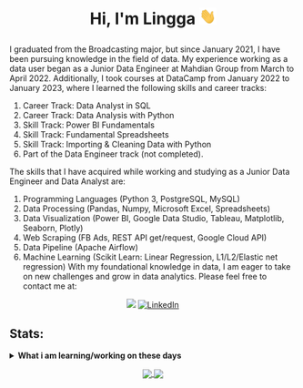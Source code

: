 # <p align=center> Hi, I'm Lingga <img src='https://github.com/elhakimyasya/elhakimyasya/blob/master/assets/Hi.gif' width='29' height='29'/>
I graduated from the Broadcasting major, but since January 2021, I have been pursuing knowledge in the field of data. My experience working as a data user began as a Junior Data Engineer at Mahdian Group from March to April 2022. Additionally, I took courses at DataCamp from January 2022 to January 2023, where I learned the following skills and career tracks:
1. Career Track: Data Analyst in SQL
2. Career Track: Data Analysis with Python
3. Skill Track: Power BI Fundamentals
4. Skill Track: Fundamental Spreadsheets
5. Skill Track: Importing & Cleaning Data with Python
6. Part of the Data Engineer track (not completed). 

The skills that I have acquired while working and studying as a Junior Data Engineer and Data Analyst are:
1. Programming Languages (Python 3, PostgreSQL, MySQL)
2. Data Processing (Pandas, Numpy, Microsoft Excel, Spreadsheets)
3. Data Visualization (Power BI, Google Data Studio, Tableau, Matplotlib, Seaborn, Plotly)
4. Web Scraping (FB Ads, REST API get/request, Google Cloud API)
5. Data Pipeline (Apache Airflow)
6. Machine Learning (Scikit Learn: Linear Regression, L1/L2/Elastic net regression)
With my foundational knowledge in data, I am eager to take on new challenges and grow in data analytics. Please feel free to contact me at:

 <p align=center>
 <a href="mailto:linggaprtma@gmail.com" target="_blank"><img src="https://img.shields.io/badge/Gmail-D14836?&style=for-the-badge&logo=gmail&logoColor=white"/></a>   
  <a href="https://www.linkedin.com/in/linggapratama/" target="_blank"><img alt="LinkedIn" src="https://img.shields.io/badge/Linkedln-%230077B5.svg?&style=for-the-badge&logo=linkedin&logoColor=white" /></a>    
</p>

## Stats:
<details>
 <summary><strong>What i am learning/working on these days</strong></summary>
   - 🔭 I'm currently working on several independent projects to add to my portfolio. </br>
   - 🌱 I'm currently still learning and continuing to improve my skills in Python, SQL, Power BI, and in particular Machine Learning.. </br>
</details>
    <p align=center>
  <a href="#" title="Stats">
    <img height=175 align="center" src="https://github-readme-stats.vercel.app/api?username=linggapratama28&show_icons=true&theme=gotham">
  </a>
  <a href="#" title="Stats">
  <img height=175 align="center" src="https://github-readme-stats.vercel.app/api/top-langs/?username=linggapratama28&hide=c%23,powershell,java&title_color=2aa889&text_color=99d1ce&icon_color=2bbc8a&bg_color=0c1014&langs_count=8&layout=compact" />
  </a>
</p>
